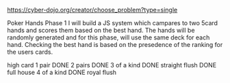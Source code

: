 https://cyber-dojo.org/creator/choose_problem?type=single

Poker Hands
Phase 1
I will build a JS system which campares to two 5card hands and scores them based on the best hand.
The hands will be randomly generated and for this phase, will use the same deck for each hand.
Checking the best hand is based on the presedence of the ranking for the users cards.

high card
1 pair DONE
2 pairs DONE
3 of a kind DONE
straight
flush DONE
full house
4 of a kind DONE
royal flush